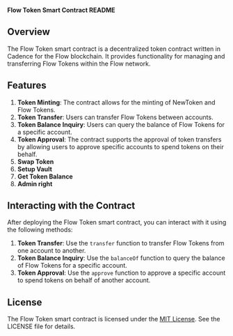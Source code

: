 **Flow Token Smart Contract README**

## Overview

The Flow Token smart contract is a decentralized token contract written in Cadence for the Flow blockchain. It provides functionality for managing and transferring Flow Tokens within the Flow network.

## Features

1. **Token Minting**: The contract allows for the minting of NewToken and Flow Tokens.
2. **Token Transfer**: Users can transfer Flow Tokens between accounts.
3. **Token Balance Inquiry**: Users can query the balance of Flow Tokens for a specific account.
4. **Token Approval**: The contract supports the approval of token transfers by allowing users to approve specific accounts to spend tokens on their behalf.
5. **Swap Token**
6. **Setup Vault**
7. **Get Token Balance**
8. **Admin right**

## Interacting with the Contract

After deploying the Flow Token smart contract, you can interact with it using the following methods:

1. **Token Transfer**: Use the `transfer` function to transfer Flow Tokens from one account to another.
2. **Token Balance Inquiry**: Use the `balanceOf` function to query the balance of Flow Tokens for a specific account.
3. **Token Approval**: Use the `approve` function to approve a specific account to spend tokens on behalf of another account.

## License

The Flow Token smart contract is licensed under the [MIT License](https://opensource.org/licenses/MIT). See the LICENSE file for details.
